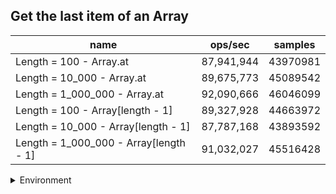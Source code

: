 ## Get the last item of an Array

|name|ops/sec|samples|
|-|-|-|
|Length = 100 - Array.at|87,941,944|43970981|
|Length = 10_000 - Array.at|89,675,773|45089542|
|Length = 1_000_000 - Array.at|92,090,666|46046099|
|Length = 100 - Array[length - 1]|89,327,928|44663972|
|Length = 10_000 - Array[length - 1]|87,787,168|43893592|
|Length = 1_000_000 - Array[length - 1]|91,032,027|45516428|


<details>
<summary>Environment</summary>

* __Machine:__ linux x64 | 4 vCPUs | 7.6GB Mem
* __Run:__ Wed Oct 15 2025 21:47:17 GMT+0000 (Coordinated Universal Time)
* __Node:__ `v22.19.0`
</details>

<!--
{"environment":{"platform":"linux","arch":"x64","cpus":4,"totalMemory":7.597843170166016},"benchmarks":[{"name":"Length = 100 - Array.at","samples":43970981,"opsSec":87941944.93926267},{"name":"Length = 10_000 - Array.at","samples":45089542,"opsSec":89675773.51992457},{"name":"Length = 1_000_000 - Array.at","samples":46046099,"opsSec":92090666.53221557},{"name":"Length = 100 - Array[length - 1]","samples":44663972,"opsSec":89327928.45694046},{"name":"Length = 10_000 - Array[length - 1]","samples":43893592,"opsSec":87787168.54945834},{"name":"Length = 1_000_000 - Array[length - 1]","samples":45516428,"opsSec":91032027.60854876}]}-->
